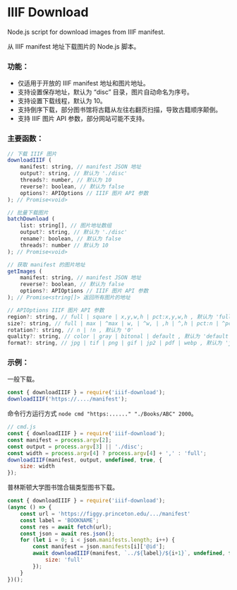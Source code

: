 # IIIF Download

Node.js script for download images from IIIF manifest.

从 IIIF manifest 地址下载图片的 Node.js 脚本。

### 功能：

- 仅适用于开放的 IIIF manifest 地址和图片地址。
- 支持设置保存地址，默认为 “disc” 目录，图片自动命名为序号。
- 支持设置下载线程，默认为 10。
- 支持倒序下载，部分图书馆将古籍从左往右翻页扫描，导致古籍顺序颠倒。
- 支持 IIIF 图片 API 参数，部分网站可能不支持。

### 主要函数：

```javascript
// 下载 IIIF 图片
downloadIIIF (
    manifest: string, // manifest JSON 地址
    output?: string, // 默认为 './disc'
    threads?: number, // 默认为 10
    reverse?: boolean, // 默认为 false
    options?: APIOptions // IIIF 图片 API 参数
); // Promise<void>

// 批量下载图片
batchDownload (
    list: string[], // 图片地址数组
    output?: string, // 默认为 './disc'
    rename?: boolean, // 默认为 false
    threads?: number // 默认为 10
); // Promise<void>

// 获取 manifest 的图片地址
getImages (
    manifest: string, // manifest JSON 地址
    reverse?: boolean, // 默认为 false
    options?: APIOptions // IIIF 图片 API 参数
); // Promise<string[]> 返回所有图片的地址

// APIOptions IIIF 图片 API 参数
region?: string, // full | square | x,y,w,h | pct:x,y,w,h , 默认为 'full'
size?: string, // full | max | ^max | w, | ^w, | ,h | ^,h | pct:n | ^pct:n | w,h | ^w,h | !w,h | ^!w,h , 默认为 '1000,'
rotation?: string, // n | !n , 默认为 '0'
quality?: string, // color | gray | bitonal | default , 默认为 'default'
format?: string, // jpg | tif | png | gif | jp2 | pdf | webp , 默认为 'jpg'
```

### 示例：

一般下载。

```javascript
const { downloadIIIF } = require('iiif-download');
downloadIIIF('https://..../manifest');
```

命令行方运行方式  `node cmd "https:......" "./Books/ABC" 2000`。

```javascript
// cmd.js
const { downloadIIIF } = require('iiif-download');
const manifest = process.argv[2];
const output = process.argv[3] || './disc';
const width = process.argv[4] ? process.argv[4] + ',' : 'full';
downloadIIIF(manifest, output, undefined, true, {
    size: width
});
```

普林斯顿大学图书馆合辑类型图书下载。

```javascript
const { downloadIIIF } = require('iiif-download');
(async () => {
    const url = 'https://figgy.princeton.edu/.../manifest'
    const label = 'BOOKNAME';
    const res = await fetch(url);
    const json = await res.json();
    for (let i = 0; i < json.manifests.length; i++) {
        const manifest = json.manifests[i]['@id'];
        await downloadIIIF(manifest, `../${label}/${i+1}`, undefined, false, {
            size: 'full'
        });
    }
})();
```

